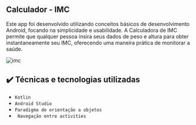 ## Calculador - IMC
Este app foi desenvolvido utilizando conceitos básicos de desenvolvimento Android, focando na simplicidade e usabilidade. A Calculadora de IMC permite que qualquer pessoa insira seus dados de peso e altura para obter instantaneamente seu IMC, oferecendo uma maneira prática de monitorar a saúde.

![imc](https://github.com/user-attachments/assets/bebc1ef6-ce14-4603-a72a-9a6262dc85b8)

## ✔️ Técnicas e tecnologias utilizadas
- ``Kotlin``
- ``Android Studio``
- ``Paradigma de orientação a objetos``
- `` Navegação entre activities``

 
